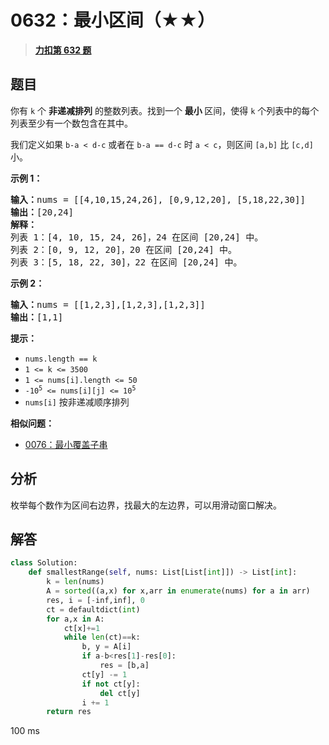 # 0632：最小区间（★★）


> <u>**[力扣第 632 题](https://leetcode.cn/problems/smallest-range-covering-elements-from-k-lists/)**</u>

## 题目

<p>你有 <code>k</code> 个 <strong>非递减排列</strong> 的整数列表。找到一个 <strong>最小 </strong>区间，使得 <code>k</code> 个列表中的每个列表至少有一个数包含在其中。</p>

<p>我们定义如果 <code>b-a &lt; d-c</code> 或者在 <code>b-a == d-c</code> 时 <code>a &lt; c</code>，则区间 <code>[a,b]</code> 比 <code>[c,d]</code> 小。</p>



<p><strong>示例 1：</strong></p>

<pre>
<strong>输入：</strong>nums = [[4,10,15,24,26], [0,9,12,20], [5,18,22,30]]
<strong>输出：</strong>[20,24]
<strong>解释：</strong>
列表 1：[4, 10, 15, 24, 26]，24 在区间 [20,24] 中。
列表 2：[0, 9, 12, 20]，20 在区间 [20,24] 中。
列表 3：[5, 18, 22, 30]，22 在区间 [20,24] 中。
</pre>

<p><strong>示例 2：</strong></p>

<pre>
<strong>输入：</strong>nums = [[1,2,3],[1,2,3],[1,2,3]]
<strong>输出：</strong>[1,1]
</pre>



<p><strong>提示：</strong></p>

<ul>
<li><code>nums.length == k</code></li>
<li><code>1 &lt;= k &lt;= 3500</code></li>
<li><code>1 &lt;= nums[i].length &lt;= 50</code></li>
<li><code>-10<sup>5</sup> &lt;= nums[i][j] &lt;= 10<sup>5</sup></code></li>
<li><code>nums[i]</code> 按非递减顺序排列</li>
</ul>




**相似问题：**
- [0076：最小覆盖子串](/leetcode/0076)


## 分析

枚举每个数作为区间右边界，找最大的左边界，可以用滑动窗口解决。

## 解答


```python
class Solution:
    def smallestRange(self, nums: List[List[int]]) -> List[int]:
        k = len(nums)
        A = sorted((a,x) for x,arr in enumerate(nums) for a in arr)
        res, i = [-inf,inf], 0
        ct = defaultdict(int)
        for a,x in A:
            ct[x]+=1
            while len(ct)==k:
                b, y = A[i]
                if a-b<res[1]-res[0]:
                    res = [b,a]
                ct[y] -= 1
                if not ct[y]:
                    del ct[y]
                i += 1
        return res
```
100 ms
